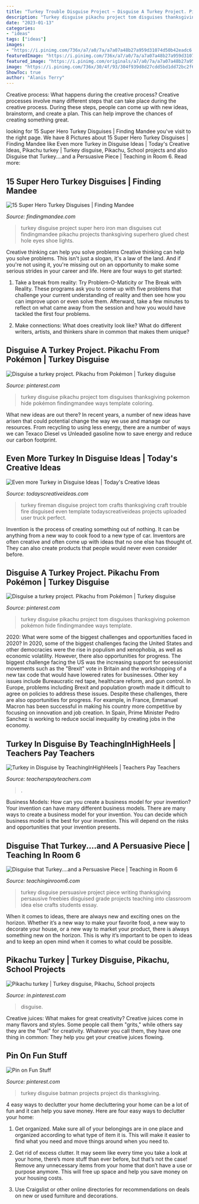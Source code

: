 ```yaml
---
title: "Turkey Trouble Disguise Project ~ Disguise A Turkey Project. Pikachu From Pokémon"
description: "Turkey disguise pikachu project tom disguises thanksgiving pokemon pokémon hide findingmandee ways template"
date: "2023-01-13"
categories:
- "ideas"
tags: ["ideas"]
images:
- "https://i.pinimg.com/736x/a7/a0/7a/a7a07a48b27a959d31074d50b42eadc6.jpg"
featuredImage: "https://i.pinimg.com/736x/a7/a0/7a/a7a07a48b27a959d31074d50b42eadc6.jpg"
featured_image: "https://i.pinimg.com/originals/a7/a0/7a/a7a07a48b27a959d31074d50b42eadc6.jpg"
image: "https://i.pinimg.com/736x/30/4f/93/304f939d8d27cdd5bd1dd72bc2f64baf--turkey-disguise-school-projects.jpg"
ShowToc: true
author: "Alanis Terry"
---
```



Creative process: What happens during the creative process?
Creative processes involve many different steps that can take place during the creative process. During these steps, people can come up with new ideas, brainstorm, and create a plan. This can help improve the chances of creating something great.

	

		
looking for 15 Super Hero Turkey Disguises | Finding Mandee you've visit to the right page. We have 8 Pictures about 15 Super Hero Turkey Disguises | Finding Mandee like Even more Turkey in Disguise Ideas | Today&#039;s Creative Ideas, Pikachu turkey | Turkey disguise, Pikachu, School projects and also Disguise that Turkey....and a Persuasive Piece | Teaching in Room 6. Read more:
		
    
## 15 Super Hero Turkey Disguises | Finding Mandee

<img loading=lazy src="https://i2.wp.com/findingmandee.com/wp-content/uploads/2018/11/turkey49.jpg?resize=350%2C466&amp;ssl=1" onerror="this.onerror=null;this.src='https://tse2.mm.bing.net/th?id=OIP.VMrMWagm-pmRYGYN8_DRDQAAAA&amp;pid=15.1';" alt="15 Super Hero Turkey Disguises | Finding Mandee">

_Source: findingmandee.com_

>turkey disguise project super hero iron man disguises cut findingmandee pikachu projects thanksgiving superhero glued chest hole eyes shoe lights. 

	

Creative thinking can help you solve problems
Creative thinking can help you solve problems. This isn't just a slogan, it's a law of the land. And if you're not using it, you're missing out on an opportunity to make some serious strides in your career and life. Here are four ways to get started: 
1. Take a break from reality: Try Problem-O-Maticity or The Break with Reality. These programs ask you to come up with five problems that challenge your current understanding of reality and then see how you can improve upon or even solve them. Afterward, take a few minutes to reflect on what came away from the session and how you would have tackled the first four problems. 

2. Make connections: What does creativity look like? What do different writers, artists, and thinkers share in common that makes them unique?

    
## Disguise A Turkey Project. Pikachu From Pokémon | Turkey Disguise

<img loading=lazy src="https://i.pinimg.com/originals/a7/a0/7a/a7a07a48b27a959d31074d50b42eadc6.jpg" onerror="this.onerror=null;this.src='https://tse4.mm.bing.net/th?id=OIP.m2En6aSTQpeK5Vn4u_4OFQHaJ4&amp;pid=15.1';" alt="Disguise a turkey project. Pikachu from Pokémon | Turkey disguise">

_Source: pinterest.com_

>turkey disguise pikachu project tom disguises thanksgiving pokemon hide pokémon findingmandee ways template coloring. 

	

What new ideas are out there?
In recent years, a number of new ideas have arisen that could potential change the way we use and manage our resources. From recycling to using less energy, there are a number of ways we can Texaco Diesel vs Unleaded gasoline how to save energy and reduce our carbon footprint.

    
## Even More Turkey In Disguise Ideas | Today&#039;s Creative Ideas

<img loading=lazy src="https://todayscreativeideas.com/wp-content/uploads/2019/10/Fireman-Tom-Turkey.jpg" onerror="this.onerror=null;this.src='https://tse2.mm.bing.net/th?id=OIP.edNKsiIs-R6FhzlxxD9jWQAAAA&amp;pid=15.1';" alt="Even more Turkey in Disguise Ideas | Today&#039;s Creative Ideas">

_Source: todayscreativeideas.com_

>turkey fireman disguise project tom crafts thanksgiving craft trouble fire disguised even template todayscreativeideas projects uploaded user truck perfect. 

	

Invention is the process of creating something out of nothing. It can be anything from a new way to cook food to a new type of car. Inventors are often creative and often come up with ideas that no one else has thought of. They can also create products that people would never even consider before.

    
## Disguise A Turkey Project. Pikachu From Pokémon | Turkey Disguise

<img loading=lazy src="https://i.pinimg.com/736x/a7/a0/7a/a7a07a48b27a959d31074d50b42eadc6.jpg" onerror="this.onerror=null;this.src='https://tse2.mm.bing.net/th?id=OIP.kswZQLa6mb4Mk-Qyywu80wHaJ3&amp;pid=15.1';" alt="Disguise a turkey project. Pikachu from Pokémon | Turkey disguise">

_Source: pinterest.com_

>turkey disguise pikachu project tom disguises thanksgiving pokemon pokémon hide findingmandee ways template. 

	

2020: What were some of the biggest challenges and opportunities faced in 2020?
In 2020, some of the biggest challenges facing the United States and other democracies were the rise in populism and xenophobia, as well as economic volatility. However, there also opportunities for progress. The biggest challenge facing the US was the increasing support for secessionist movements such as the "Brexit" vote in Britain and the workshopping of a new tax code that would have lowered rates for businesses. Other key issues include Bureaucratic red tape, healthcare reform, and gun control. In Europe, problems including Brexit and population growth made it difficult to agree on policies to address these issues. Despite these challenges, there are also opportunities for progress. For example, in France, Emmanuel Macron has been successful in making his country more competitive by focusing on innovation and job creation. In Spain, Prime Minister Pedro Sanchez is working to reduce social inequality by creating jobs in the economy.

    
## Turkey In Disguise By TeachingInHighHeels | Teachers Pay Teachers

<img loading=lazy src="https://ecdn.teacherspayteachers.com/thumbitem/Turkey-in-Disguise-A-Take-Home-Family-Project-for-Little-Learners-1575229341/original-405965-4.jpg" onerror="this.onerror=null;this.src='https://tse3.mm.bing.net/th?id=OIP.-Zh8KOKIQVoI8vLKdDwt5wAAAA&amp;pid=15.1';" alt="Turkey in Disguise by TeachingInHighHeels | Teachers Pay Teachers">

_Source: teacherspayteachers.com_

>. 

	

Business Models: How can you create a business model for your invention?
Your invention can have many different business models. There are many ways to create a business model for your invention. You can decide which business model is the best for your invention. This will depend on the risks and opportunities that your invention presents.

    
## Disguise That Turkey....and A Persuasive Piece | Teaching In Room 6

<img loading=lazy src="https://2.bp.blogspot.com/-o1sXVh76wIM/UJxa5RXImYI/AAAAAAAADPw/Iuf0FdvqXME/s1600/008.JPG" onerror="this.onerror=null;this.src='https://tse4.mm.bing.net/th?id=OIP.X0KdGQorW_e4CLUNlr1RIQHaJ4&amp;pid=15.1';" alt="Disguise that Turkey....and a Persuasive Piece | Teaching in Room 6">

_Source: teachinginroom6.com_

>turkey disguise persuasive project piece writing thanksgiving persausive freebies disguised grade projects teaching into classroom idea else crafts students essay. 

	

When it comes to ideas, there are always new and exciting ones on the horizon. Whether it’s a new way to make your favorite food, a new way to decorate your house, or a new way to market your product, there is always something new on the horizon. This is why it’s important to be open to ideas and to keep an open mind when it comes to what could be possible.

    
## Pikachu Turkey | Turkey Disguise, Pikachu, School Projects

<img loading=lazy src="https://i.pinimg.com/736x/94/58/57/94585727a3c744b541040d27d8855111.jpg" onerror="this.onerror=null;this.src='https://tse1.mm.bing.net/th?id=OIP.pNHFf_rDv5XI8uJ_s7FgfQHaJ3&amp;pid=15.1';" alt="Pikachu turkey | Turkey disguise, Pikachu, School projects">

_Source: in.pinterest.com_

>disguise. 

	

Creative juices: What makes for great creativity?
Creative juices come in many flavors and styles. Some people call them "grits," while others say they are the "fuel" for creativity. Whatever you call them, they have one thing in common: They help you get your creative juices flowing.

    
## Pin On Fun Stuff

<img loading=lazy src="https://i.pinimg.com/736x/30/4f/93/304f939d8d27cdd5bd1dd72bc2f64baf--turkey-disguise-school-projects.jpg" onerror="this.onerror=null;this.src='https://tse2.mm.bing.net/th?id=OIP.G9KG0YkLKOil3oo6aIlrmQHaJ3&amp;pid=15.1';" alt="Pin on Fun Stuff">

_Source: pinterest.com_

>turkey disguise batman projects project dis thanksgiving. 

	

4 easy ways to declutter your home
decluttering your home can be a lot of fun and it can help you save money. Here are four easy ways to declutter your home:
1. Get organized. Make sure all of your belongings are in one place and organized according to what type of item it is. This will make it easier to find what you need and move things around when you need to.

2. Get rid of excess clutter. It may seem like every time you take a look at your home, there’s more stuff than ever before, but that’s not the case! Remove any unnecessary items from your home that don’t have a use or purpose anymore. This will free up space and help you save money on your housing costs.

3. Use Craigslist or other online directories for recommendations on deals on new or used furniture and decorations.

